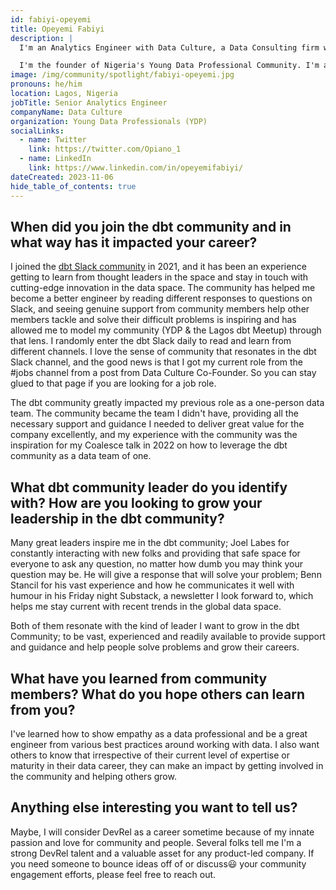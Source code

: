 ```yaml
---
id: fabiyi-opeyemi
title: Opeyemi Fabiyi
description: |
  I'm an Analytics Engineer with Data Culture, a Data Consulting firm where I use dbt regularly to help      clients build quality-tested data assets. I've also got a background in financial services and supply      chain. I'm passionate about helping organizations to become data-driven and I majorly use dbt for data     modeling, while the other aspect of the stack is largely dependent on the client infrastructure I'm        working for, so I often say I'm tool-agnostic. 😀

  I'm the founder of Nigeria's Young Data Professional Community. I'm also the organizer of the <a href="https://www.meetup.com/lagos-dbt-meetup/" title="Lagos dbt Meetup" rel="noopener noreferrer"         target="_blank">Lagos dbt Meetup</a> which I started, and one of the organizers of the DataFest Africa Conference. I became an active member of the dbt Community in 2021 & <a                                    href="https://coalesce.getdbt.com/blog/how-to-leverage-dbt-community-as-the-first-and-only-data-hire-to-survive" title="spoke at Coalesce 2022" rel="noopener noreferrer" target="_blank">spoke at Coalesce        2022</a>.
image: /img/community/spotlight/fabiyi-opeyemi.jpg
pronouns: he/him
location: Lagos, Nigeria
jobTitle: Senior Analytics Engineer
companyName: Data Culture
organization: Young Data Professionals (YDP)
socialLinks:
  - name: Twitter
    link: https://twitter.com/Opiano_1
  - name: LinkedIn
    link: https://www.linkedin.com/in/opeyemifabiyi/
dateCreated: 2023-11-06
hide_table_of_contents: true
---
```


## When did you join the dbt community and in what way has it impacted your career?

I joined the [dbt Slack community](https://www.getdbt.com/community/join-the-community/?utm_medium=internal&utm_source=docs&utm_campaign=q3-2024_dbt-spotlight_aw&utm_content=____&utm_term=all___) in 2021, and it has been an experience getting to learn from thought leaders in the space and stay in touch with cutting-edge innovation in the data space. The community has helped me become a better engineer by reading different responses to questions on Slack, and seeing genuine support from community members help other members tackle and solve their difficult problems is inspiring and has allowed me to model my community (YDP & the Lagos dbt Meetup) through that lens. I randomly enter the dbt Slack daily to read and learn from different channels. I love the sense of community that resonates in the dbt Slack channel, and the good news is that I got my current role from the #jobs channel from a post from Data Culture Co-Founder. So you can stay glued to that page if you are looking for a job role.  

The dbt community greatly impacted my previous role as a one-person data team. The community became the team I didn't have, providing all the necessary support and guidance I needed to deliver great value for the company excellently, and my experience with the community was the inspiration for my Coalesce talk in 2022 on how to leverage the dbt community as a data team of one.

## What dbt community leader do you identify with? How are you looking to grow your leadership in the dbt community?

Many great leaders inspire me in the dbt community; Joel Labes for constantly interacting with new folks and providing that safe space for everyone to ask any question, no matter how dumb you may think your question may be. He will give a response that will solve your problem; Benn Stancil for his vast experience and how he communicates it well with humour in his Friday night Substack, a newsletter I look forward to, which helps me stay current with recent trends in the global data space. 

Both of them resonate with the kind of leader I want to grow in the dbt Community; to be vast, experienced and readily available to provide support and guidance and help people solve problems and grow their careers.

## What have you learned from community members? What do you hope others can learn from you?

I've learned how to show empathy as a data professional and be a great engineer from various best practices around working with data. I also want others to know that irrespective of their current level of expertise or maturity in their data career, they can make an impact by getting involved in the community and helping others grow.

## Anything else interesting you want to tell us?

Maybe, I will consider DevRel as a career sometime because of my innate passion and love for community and people. Several folks tell me I'm a strong DevRel talent and a valuable asset for any product-led company. If you need someone to bounce ideas off of or discuss😃 your community engagement efforts, please feel free to reach out.
